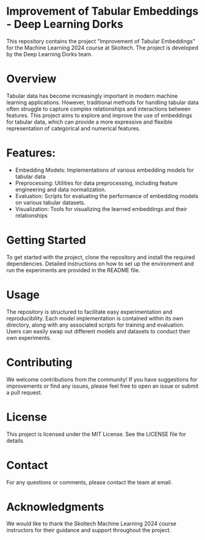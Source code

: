 # Improvement of Tabular Embeddings - Deep Learning Dorks
This repository contains the project "Improvement of Tabular Embeddings" for the Machine Learning 2024 course at Skoltech. The project is developed by the Deep Learning Dorks team.

# Overview
Tabular data has become increasingly important in modern machine learning applications. However, traditional methods for handling tabular data often struggle to capture complex relationships and interactions between features. This project aims to explore and improve the use of embeddings for tabular data, which can provide a more expressive and flexible representation of categorical and numerical features.

# Features:
- Embedding Models: Implementations of various embedding models for tabular data
- Preprocessing: Utilities for data preprocessing, including feature engineering and data normalization.
- Evaluation: Scripts for evaluating the performance of embedding models on various tabular datasets.
- Visualization: Tools for visualizing the learned embeddings and their relationships

# Getting Started
To get started with the project, clone the repository and install the required dependencies. Detailed instructions on how to set up the environment and run the experiments are provided in the README file.

# Usage
The repository is structured to facilitate easy experimentation and reproducibility. Each model implementation is contained within its own directory, along with any associated scripts for training and evaluation. Users can easily swap out different models and datasets to conduct their own experiments.

# Contributing
We welcome contributions from the community! If you have suggestions for improvements or find any issues, please feel free to open an issue or submit a pull request.

# License
This project is licensed under the MIT License. See the LICENSE file for details.

# Contact
For any questions or comments, please contact the team at email.

# Acknowledgments
We would like to thank the Skoltech Machine Learning 2024 course instructors for their guidance and support throughout the project.
